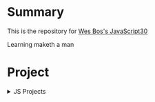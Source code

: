# Summary

This is the repository for [Wes Bos's JavaScript30](https://javascript30.com/)  

Learning maketh a man

# Project

<details>
<summary>JS Projects</summary>

* [JS Drum Kit](https://github.com/chan-gon/JavaScript30/tree/master/DrumKit)
* [JS Clock](https://github.com/chan-gon/JavaScript30/tree/master/Clock)
* [Update CSS Variables with JS](https://github.com/chan-gon/JavaScript30/tree/master/CSSVariableWithJS)
* [Array Cardio](https://github.com/chan-gon/JavaScript30/tree/master/Array%20Cardio%20Day)
* [Flex Panels Image Gallery](https://github.com/chan-gon/JavaScript30/tree/master/Flex%20Panels%20Image%20Gallery)

</details>